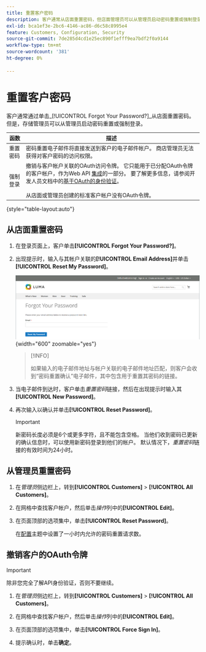 ```yaml
---
title: 重置客户密码
description: 客户通常从店面重置密码，但店面管理员可以从管理员启动密码重置或强制登录。
exl-id: bca1ef3e-2bc6-4146-ac86-d6c58c8995e4
feature: Customers, Configuration, Security
source-git-commit: 7de285d4cd1e25ec890f1efff9ea7bdf2f0a9144
workflow-type: tm+mt
source-wordcount: '381'
ht-degree: 0%

---
```


# 重置客户密码

客户通常通过单击&#x200B;_[!UICONTROL Forgot Your Password?]_从店面重置密码。 但是，存储管理员可以从管理员启动密码重置或强制登录。

| 函数 | 描述 |
| --- | --- |
| 重置密码 | 密码重置电子邮件将直接发送到客户的电子邮件帐户。 商店管理员无法获得对客户密码的访问权限。 |
| 强制登录 | 撤销与客户帐户关联的OAuth访问令牌。 它只能用于已分配OAuth令牌的客户帐户，作为Web API [集成](../systems/integrations.md)的一部分。 要了解更多信息，请参阅开发人员文档中的[基于OAuth的身份验证](https://developer.adobe.com/commerce/webapi/get-started/authentication/gs-authentication-oauth/)。 <br/><br/>从店面或管理员创建的标准客户帐户没有OAuth令牌。 |

{style="table-layout:auto"}

## 从店面重置密码

1. 在登录页面上，客户单击&#x200B;**[!UICONTROL Forgot Your Password?]**。

1. 出现提示时，输入与其帐户关联的&#x200B;**[!UICONTROL Email Address]**&#x200B;并单击&#x200B;**[!UICONTROL Reset My Password]**。

   ![忘记密码](assets/forgot-password.png){width="600" zoomable="yes"}

   >[!INFO]
   >
   >如果输入的电子邮件地址与帐户关联的电子邮件地址匹配，则客户会收到“密码重置确认”电子邮件，其中包含用于重置其密码的链接。

1. 当电子邮件到达时，客户单击&#x200B;_重置密码_&#x200B;链接，然后在出现提示时输入其&#x200B;**[!UICONTROL New Password]**。

1. 再次输入以确认并单击&#x200B;**[!UICONTROL Reset Password]**。

   >[!IMPORTANT]
   >
   >新密码长度必须是6个或更多字符，且不能包含空格。 当他们收到密码已更新的确认信息时，可以使用新密码登录到他们的帐户。 默认情况下，_重置密码_&#x200B;链接的有效时间为24小时。

## 从管理员重置密码

1. 在&#x200B;_管理员_&#x200B;侧边栏上，转到&#x200B;**[!UICONTROL Customers]** > **[!UICONTROL All Customers]**。

1. 在网格中查找客户帐户，然后单击&#x200B;_操作_&#x200B;列中的&#x200B;**[!UICONTROL Edit]**。

1. 在页面顶部的选项集中，单击&#x200B;**[!UICONTROL Reset Password]**。

   在[配置](../configuration-reference/customers/customer-configuration.md)主题中设置了一小时内允许的密码重置请求数。

## 撤销客户的OAuth令牌

>[!IMPORTANT]
>
>除非您完全了解API身份验证，否则不要继续。

1. 在&#x200B;_管理员_&#x200B;侧边栏上，转到&#x200B;**[!UICONTROL Customers]** > **[!UICONTROL All Customers]**。

1. 在网格中查找客户帐户，然后单击&#x200B;_操作_&#x200B;列中的&#x200B;**[!UICONTROL Edit]**。

1. 在页面顶部的选项集中，单击&#x200B;**[!UICONTROL Force Sign In]**。

1. 提示确认时，单击&#x200B;**确定**。

